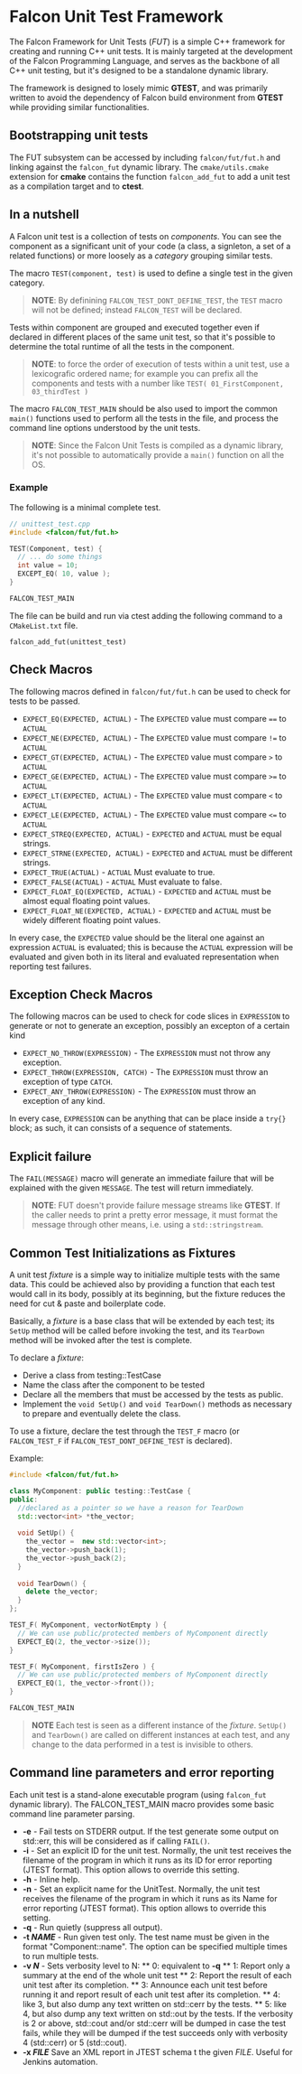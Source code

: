 # Falcon Unit Test Framework

The Falcon Framework for Unit Tests (_FUT_) is a simple C++ framework for creating and running C++ unit tests. 
It is mainly targeted at the development of the Falcon Programming Language, and serves as the backbone of all
C++ unit testing, but it's designed to be a standalone dynamic library.

The framework is designed to losely mimic __GTEST__, and was primarily written to avoid the dependency of 
Falcon build environment from __GTEST__ while providing similar functionalities.

## Bootstrapping unit tests

The FUT subsystem can be accessed by including `falcon/fut/fut.h` and linking against the `falcon_fut` dynamic library. The `cmake/utils.cmake` extension for __cmake__ contains the function `falcon_add_fut` to add a unit test as a compilation target and to __ctest__.

## In a nutshell

A Falcon unit test is a collection of tests on _components_. You can see the component as a significant unit of your code (a class, a signleton, a set of a related functions) or more loosely as a _category_ grouping similar tests.

The macro `TEST(component, test)`  is used to define a single test in the given category.

> __NOTE__: By definining `FALCON_TEST_DONT_DEFINE_TEST`, the `TEST` macro will not be defined; instead `FALCON_TEST` will be declared.

Tests within component are grouped and executed together even if declared in different places of the same unit test, so that it's possible to determine the total runtime of all the tests in the component. 

> __NOTE__: to force the order of execution of tests within a unit test, use a lexicografic ordered name; for example
> you can prefix all the components and tests with a number like `TEST( 01_FirstComponent, 03_thirdTest )`

The macro `FALCON_TEST_MAIN` should be also used to import the common `main()` functions used to perform all the tests in the file, and process the command line options understood by the unit tests.

> __NOTE__: Since the Falcon Unit Tests is compiled as a dynamic library, it's not possible to automatically provide a `main()` function on all the OS.

### Example

The following is a minimal complete test.

```c++
// unittest_test.cpp
#include <falcon/fut/fut.h>

TEST(Component, test) {
  // ... do some things
  int value = 10;
  EXCEPT_EQ( 10, value );
}

FALCON_TEST_MAIN
```

The file can be build and run via ctest adding the following command to a `CMakeList.txt` file.

```
falcon_add_fut(unittest_test)
```

## Check Macros

The following macros defined in `falcon/fut/fut.h` can be used to check for tests to be passed.

* `EXPECT_EQ(EXPECTED, ACTUAL)` - The `EXPECTED` value must compare `==` to `ACTUAL`
* `EXPECT_NE(EXPECTED, ACTUAL)` - The `EXPECTED` value must compare `!=` to `ACTUAL`
* `EXPECT_GT(EXPECTED, ACTUAL)` - The `EXPECTED` value must compare `>` to `ACTUAL`
* `EXPECT_GE(EXPECTED, ACTUAL)` - The `EXPECTED` value must compare `>=` to `ACTUAL`
* `EXPECT_LT(EXPECTED, ACTUAL)` - The `EXPECTED` value must compare `<` to `ACTUAL`
* `EXPECT_LE(EXPECTED, ACTUAL)` - The `EXPECTED` value must compare `<=` to `ACTUAL`
* `EXPECT_STREQ(EXPECTED, ACTUAL)` - `EXPECTED` and `ACTUAL` must be equal strings.
* `EXPECT_STRNE(EXPECTED, ACTUAL)` - `EXPECTED` and `ACTUAL` must be different strings.
* `EXPECT_TRUE(ACTUAL)` - `ACTUAL` Must evaluate to true.
* `EXPECT_FALSE(ACTUAL)` - `ACTUAL` Must evaluate to false.
* `EXPECT_FLOAT_EQ(EXPECTED, ACTUAL)` - `EXPECTED` and `ACTUAL` must be almost equal floating point values.
* `EXPECT_FLOAT_NE(EXPECTED, ACTUAL)` - `EXPECTED` and `ACTUAL` must be widely different floating point values.

In every case, the `EXPECTED` value should be the literal one against an expression `ACTUAL` is evaluated; this is because the `ACTUAL` expression will be evaluated and given both in its literal and evaluated representation when reporting test failures.

## Exception Check Macros

The following macros can be used to check for code slices in `EXPRESSION` to generate or not to generate an exception, possibly an excepton of a certain kind

* `EXPECT_NO_THROW(EXPRESSION)` - The `EXPRESSION` must not throw any exception.
* `EXPECT_THROW(EXPRESSION, CATCH)` - The `EXPRESSION` must throw an exception of type `CATCH`.
* `EXPECT_ANY_THROW(EXPRESSION)` - The `EXPRESSION` must throw an exception of any kind.

In every case, `EXPRESSION` can be anything that can be place inside a `try{}` block; as such, it can consists of a sequence of statements.

## Explicit failure

The `FAIL(MESSAGE)` macro will generate an immediate failure that will be explained with the given `MESSAGE`. The test will return immediately.

> __NOTE__: FUT doesn't provide failure message streams like __GTEST__. If the caller needs to print a pretty error message, it must format the message through other means, i.e. using a `std::stringstream`.

## Common Test Initializations as Fixtures

A unit test _fixture_ is a simple way to initialize multiple tests with the same data. This could be achieved also by providing a function that each test would call in its body, possibly at its beginning, but the fixture reduces the need for cut & paste and boilerplate code.

Basically, a _fixture_ is a base class that will be extended by each test; its `SetUp` method will be called before invoking the test, and its `TearDown` method will be invoked after the test is complete.

To declare a _fixture_:
* Derive a class from testing::TestCase
* Name the class after the component to be tested
* Declare all the members that must be accessed by the tests as public.
* Implement the `void SetUp()` and `void TearDown()` methods as necessary to prepare and eventually delete the class.

To use a fixture, declare the test through the `TEST_F` macro (or `FALCON_TEST_F` if `FALCON_TEST_DONT_DEFINE_TEST` is declared).

Example:

```C++
#include <falcon/fut/fut.h>

class MyComponent: public testing::TestCase {
public:
  //declared as a pointer so we have a reason for TearDown
  std::vector<int> *the_vector;
  
  void SetUp() {
    the_vector =  new std::vector<int>;
    the_vector->push_back(1);
    the_vector->push_back(2);
  }
  
  void TearDown() {
    delete the_vector;
  }
};

TEST_F( MyComponent, vectorNotEmpty ) {
  // We can use public/protected members of MyComponent directly
  EXPECT_EQ(2, the_vector->size());
}

TEST_F( MyComponent, firstIsZero ) {
  // We can use public/protected members of MyComponent directly
  EXPECT_EQ(1, the_vector->front());
}

FALCON_TEST_MAIN
```

> __NOTE__ Each test is seen as a different instance of the _fixture_. `SetUp()` and `TearDown()` 
> are called on different instances at each test, and any change to the data performed in a test is invisible to others.

## Command line parameters and error reporting

Each unit test is a stand-alone executable program (using `falcon_fut` dynamic library). The FALCON_TEST_MAIN macro provides some basic command line parameter parsing.

* __-e__  - Fail tests on STDERR output. If the test generate some output on std::err, this will be considered as if calling `FAIL()`.
* __-i__  - Set an explicit ID for the unit test. Normally, the unit test receives the filename of the program in which it runs as its ID for error reporting (JTEST format). This option allows to override this setting.
* __-h__ - Inline help.
* __-n__ - Set an explicit name for the UnitTest. Normally, the unit test receives the filename of the program in which it runs as its Name for error reporting (JTEST format). This option allows to override this setting.
* __-q__ - Run quietly (suppress all output).
* __-t _NAME___ - Run given test only. The test name must be given in the format "Component::name". The option can be specified multiple times to run multiple tests.
* __-v _N___ - Sets verbosity level to N:
** 0: equivalent to __-q__
** 1: Report only a summary at the end of the whole unit test
** 2: Report the result of each unit test after its completion.
** 3: Announce each unit test before running it and report result of each unit test after its completion.
** 4: like 3, but also dump any text written on std::cerr by the tests.
** 5: like 4, but also dump any text written on std::out by the tests.
If the verbosity is 2 or above, std::cout and/or std::cerr will be dumped in case the test fails, while they will be dumped if the test succeeds only with verbosity 4 (std::cerr) or 5 (std::cout).
* __-x _FILE___ Save an XML report in JTEST schema t the given _FILE_. Useful for Jenkins automation.

    
